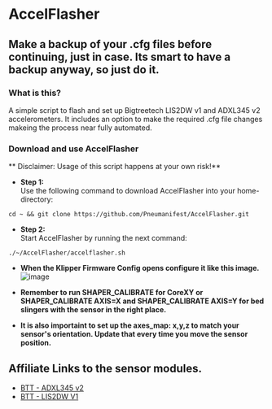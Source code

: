 # AccelFlasher
## Make a backup of your .cfg files before continuing, just in case. Its smart to have a backup anyway, so just do it. 

### What is this?
A simple script to flash and set up Bigtreetech LIS2DW v1 and ADXL345 v2 accelerometers.
It includes an option to make the required .cfg file changes makeing the process near fully automated.

### Download and use AccelFlasher
** Disclaimer: Usage of this script happens at your own risk!**

* **Step 1:** \
Use the following command to download AccelFlasher into your home-directory:

```shell
cd ~ && git clone https://github.com/Pneumanifest/AccelFlasher.git
```

* **Step 2:** \
Start AccelFlasher by running the next command:

```shell
./~/AccelFlasher/accelflasher.sh
```
* **When the Klipper Firmware Config opens configure it like this image.** \
![image](https://github.com/Pneumanifest/AccelFlasher/assets/117918822/56ab4f42-618f-433d-a9ad-8b374dfeab7f)

* **Remember to run SHAPER_CALIBRATE for CoreXY or SHAPER_CALIBRATE AXIS=X and SHAPER_CALIBRATE AXIS=Y for bed slingers with the sensor in the right place.** 
* **It is also importaint to set up the axes_map: x,y,z to match your sensor's orientation. Update that every time you move the sensor position.** 

## Affiliate Links to the sensor modules.
*  [BTT - ADXL345 v2](https://shareasale.com/r.cfm?b=1890927&u=3691202&m=118144&urllink=biqu%2Eequipment%2Fproducts%2Fadxl%2D345%2Daccelerometer%2Dboard%2Dfor%2D36%2Dstepper%2Dmotors&afftrack=ADXL345%20V2)
*  [BTT - LIS2DW V1](https://shareasale.com/r.cfm?b=1890927&u=3691202&m=118144&urllink=biqu%2Eequipment%2Fproducts%2Fadxl%2D345%2Daccelerometer%2Dboard%2Dfor%2D36%2Dstepper%2Dmotors%3Fvariant%3D40446852759650&afftrack=LIS2DW%20V1)
